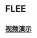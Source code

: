 # FLEE

## [视频演示](https://www.bilibili.com/video/BV1bm4y1Z717/?spm_id_from=333.999.0.0&vd_source=b7e239e8cad582a1bda55b359c4eef7a)
